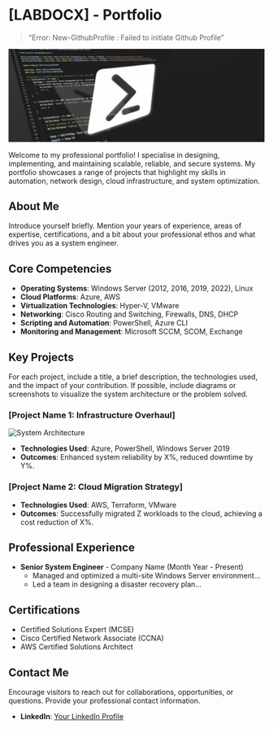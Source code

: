 # [LABDOCX] - Portfolio

> “Error: New-GithubProfile : Failed to initiate Github Profile”

![Profile or System Diagram](https://github.com/labdocx/labdocx/blob/main/GithubBanner.jpg)

Welcome to my professional portfolio! I specialise in designing, implementing, and maintaining scalable, reliable, and secure systems. My portfolio showcases a range of projects that highlight my skills in automation, network design, cloud infrastructure, and system optimization.

## About Me

Introduce yourself briefly. Mention your years of experience, areas of expertise, certifications, and a bit about your professional ethos and what drives you as a system engineer.

## Core Competencies

- **Operating Systems**: Windows Server (2012, 2016, 2019, 2022), Linux
- **Cloud Platforms**: Azure, AWS
- **Virtualization Technologies**: Hyper-V, VMware
- **Networking**: Cisco Routing and Switching, Firewalls, DNS, DHCP
- **Scripting and Automation**: PowerShell, Azure CLI
- **Monitoring and Management**: Microsoft SCCM, SCOM, Exchange

## Key Projects

For each project, include a title, a brief description, the technologies used, and the impact of your contribution. If possible, include diagrams or screenshots to visualize the system architecture or the problem solved.

### [Project Name 1: Infrastructure Overhaul]

![System Architecture](path/to/architecture_diagram.png)

- **Technologies Used**: Azure, PowerShell, Windows Server 2019
- **Outcomes**: Enhanced system reliability by X%, reduced downtime by Y%.

### [Project Name 2: Cloud Migration Strategy]

- **Technologies Used**: AWS, Terraform, VMware
- **Outcomes**: Successfully migrated Z workloads to the cloud, achieving a cost reduction of X%.

## Professional Experience

- **Senior System Engineer** - Company Name (Month Year - Present)
  - Managed and optimized a multi-site Windows Server environment...
  - Led a team in designing a disaster recovery plan...

## Certifications

- Certified Solutions Expert (MCSE)
- Cisco Certified Network Associate (CCNA)
- AWS Certified Solutions Architect

## Contact Me

Encourage visitors to reach out for collaborations, opportunities, or questions. Provide your professional contact information.

- **LinkedIn**: [Your LinkedIn Profile](your-linkedin-url)
